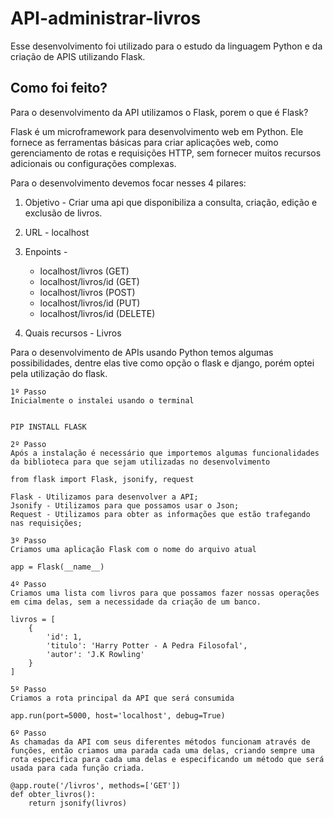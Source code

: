 # API-administrar-livros
Esse desenvolvimento foi utilizado para o estudo da linguagem Python e da criação de APIS utilizando Flask. 

## Como foi feito? 
Para o desenvolvimento da API utilizamos o Flask, porem o que é Flask? 

Flask é um microframework para desenvolvimento web em Python. Ele fornece as ferramentas básicas para criar aplicações web, como gerenciamento de rotas e requisições HTTP, sem fornecer muitos recursos adicionais ou configurações complexas.

Para o desenvolvimento devemos focar nesses 4 pilares:

1. Objetivo - Criar uma api que disponibiliza a consulta, criação, edição e exclusão de livros.

2. URL - localhost

3. Enpoints - 
    * localhost/livros (GET)
    * localhost/livros/id (GET)
    * localhost/livros (POST)
    * localhost/livros/id (PUT)
    * localhost/livros/id (DELETE)

4. Quais recursos - Livros

Para o desenvolvimento de APIs usando Python temos algumas possibilidades, dentre elas tive como opção o flask e django, porém optei pela utilização do flask.

```
1º Passo 
Inicialmente o instalei usando o terminal


PIP INSTALL FLASK
```
 
```
2º Passo
Após a instalação é necessário que importemos algumas funcionalidades da biblioteca para que sejam utilizadas no desenvolvimento

from flask import Flask, jsonify, request

Flask - Utilizamos para desenvolver a API;
Jsonify - Utilizamos para que possamos usar o Json;
Request - Utilizamos para obter as informações que estão trafegando nas requisições;
```

```
3º Passo 
Criamos uma aplicação Flask com o nome do arquivo atual

app = Flask(__name__)
```

```
4º Passo 
Criamos uma lista com livros para que possamos fazer nossas operações em cima delas, sem a necessidade da criação de um banco.

livros = [
    {
        'id': 1,
        'titulo': 'Harry Potter - A Pedra Filosofal',
        'autor': 'J.K Rowling'
    }
]
```

```
5º Passo 
Criamos a rota principal da API que será consumida

app.run(port=5000, host='localhost', debug=True)
```

```
6º Passo 
As chamadas da API com seus diferentes métodos funcionam através de funções, então criamos uma parada cada uma delas, criando sempre uma rota especifica para cada uma delas e especificando um método que será usada para cada função criada.

@app.route('/livros', methods=['GET'])
def obter_livros():
    return jsonify(livros)
```






